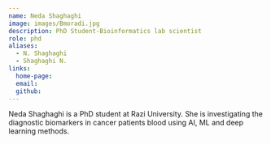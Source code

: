 ```yaml
---
name: Neda Shaghaghi
image: images/Bmoradi.jpg
description: PhD Student-Bioinformatics lab scientist
role: phd
aliases:
  - N. Shaghaghi
  - Shaghaghi N.
links:
  home-page: 
  email: 
  github: 
---
```


Neda Shaghaghi is a PhD student at Razi University. She is investigating the diagnostic biomarkers in cancer patients blood using AI, ML and deep learning methods.
